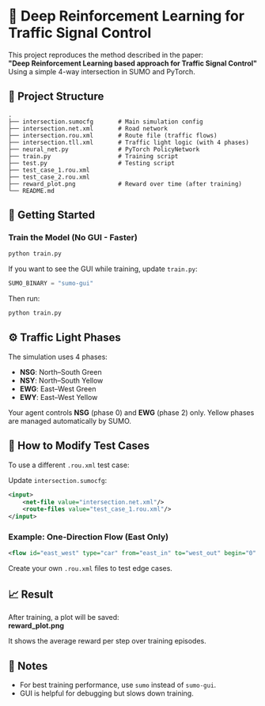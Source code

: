 # 🚦 Deep Reinforcement Learning for Traffic Signal Control

This project reproduces the method described in the paper:  
**"Deep Reinforcement Learning based approach for Traffic Signal Control"**  
Using a simple 4-way intersection in SUMO and PyTorch.

## 📁 Project Structure

```
.
├── intersection.sumocfg       # Main simulation config
├── intersection.net.xml       # Road network
├── intersection.rou.xml       # Route file (traffic flows)
├── intersection.tll.xml       # Traffic light logic (with 4 phases)
├── neural_net.py              # PyTorch PolicyNetwork
├── train.py                   # Training script
├── test.py                    # Testing script
├── test_case_1.rou.xml
├── test_case_2.rou.xml        
├── reward_plot.png            # Reward over time (after training)
└── README.md
```

## 🚀 Getting Started

### Train the Model (No GUI - Faster)

```bash
python train.py
```

If you want to see the GUI while training, update `train.py`:

```python
SUMO_BINARY = "sumo-gui"
```

Then run:

```bash
python train.py
```

## ⚙️ Traffic Light Phases

The simulation uses 4 phases:

- **NSG**: North–South Green
- **NSY**: North–South Yellow
- **EWG**: East–West Green
- **EWY**: East–West Yellow

Your agent controls **NSG** (phase 0) and **EWG** (phase 2) only. Yellow phases are managed automatically by SUMO.

## 🧲 How to Modify Test Cases

To use a different `.rou.xml` test case:

Update `intersection.sumocfg`:

```xml
<input>
    <net-file value="intersection.net.xml"/>
    <route-files value="test_case_1.rou.xml"/>
</input>
```

### Example: One-Direction Flow (East Only)

```xml
<flow id="east_west" type="car" from="east_in" to="west_out" begin="0" end="3600" period="10"/>
```

Create your own `.rou.xml` files to test edge cases.

## 📈 Result

After training, a plot will be saved:  
**reward_plot.png**

It shows the average reward per step over training episodes.

## 📌 Notes

- For best training performance, use `sumo` instead of `sumo-gui`.
- GUI is helpful for debugging but slows down training.
